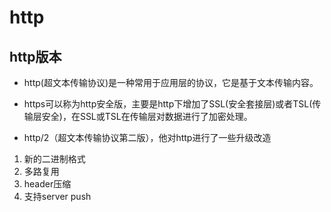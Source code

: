 # http

## http版本
- http(超文本传输协议)是一种常用于应用层的协议，它是基于文本传输内容。

- https可以称为http安全版，主要是http下增加了SSL(安全套接层)或者TSL(传输层安全)，在SSL或TSL在传输层对数据进行了加密处理。

- http/2（超文本传输协议第二版），他对http进行了一些升级改造
1. 新的二进制格式
2. 多路复用
3. header压缩
4. 支持server push